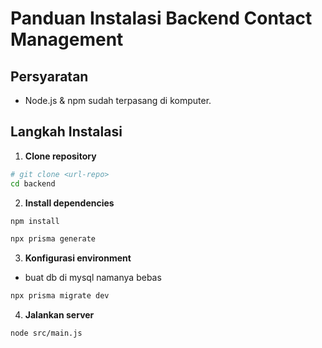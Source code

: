 # Panduan Instalasi Backend Contact Management

## Persyaratan

- Node.js & npm sudah terpasang di komputer.

## Langkah Instalasi

1. **Clone repository**

```bash
# git clone <url-repo>
cd backend
```

2. **Install dependencies**

```bash
npm install

npx prisma generate

```

3. **Konfigurasi environment**

<!-- - Salin file `.env.example` menjadi `.env`
- Edit sesuai kebutuhan (database, port, dsb) -->

- buat db di mysql namanya bebas

```bash
npx prisma migrate dev

```

4. **Jalankan server**

```bash
node src/main.js
```

<!-- atau untuk development:

```bash
npm run dev
``` -->

<!-- ## Catatan

- Pastikan database sudah berjalan sebelum menjalankan server.
- Untuk detail lebih lanjut, cek dokumentasi di folder ini. -->
